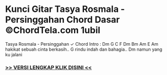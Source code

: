 
 # Kunci Gitar Tasya Rosmala - Persinggahan Chord Dasar ©ChordTela.com 1ubil


Tasya Rosmala - Persinggahan ✓ Chord Intro : Dm G C F Dm Bm Am E Am hakikat sebuah cinta berkasih.. G rindu indah dan bahagia.. Dm namun yang ku jalani

###  <a href="https://shortlighzx.web.app?sq=Kunci Gitar Tasya Rosmala - Persinggahan Chord Dasar ©ChordTela.com"> >> VERSI LENGKAP KLIK DISINI << </a>
